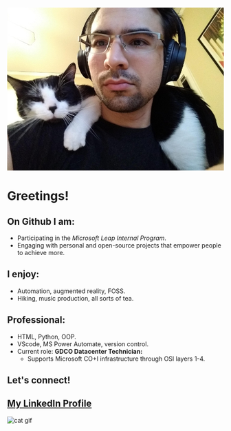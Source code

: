 ![me](https://github.com/jtsteeg/jtsteeg/blob/main/github%20profile2.jpg)
# Greetings!

## On Github I am:
- Participating in the *Microsoft Leap Internal Program*.
- Engaging with personal and open-source projects that empower people to achieve more.

## I enjoy:
- Automation, augmented reality, FOSS.
- Hiking, music production, all sorts of tea.

## Professional:
- HTML, Python, OOP.
- VScode, MS Power Automate, version control.
- Current role: **GDCO Datacenter Technician:**
    - Supports Microsoft CO+I infrastructure through OSI layers 1-4.

## Let's connect!
[My LinkedIn Profile](https://www.linkedin.com/in/jacob-steeg/)
---
![cat gif](https://media.giphy.com/media/VbnUQpnihPSIgIXuZv/giphy.gif)

<!--
**jtsteeg/jtsteeg** is a ✨ _special_ ✨ repository because its `README.md` (this file) appears on your GitHub profile.

Here are some ideas to get you started:

- 🔭 I’m currently working on ...
- 🌱 I’m currently learning ...
- 👯 I’m looking to collaborate on ...
- 🤔 I’m looking for help with ...
- 💬 Ask me about ...
- 📫 How to reach me: ...
- 😄 Pronouns: ...
- ⚡ Fun fact: ...
-->
